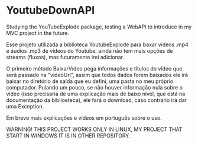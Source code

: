 # YoutubeDownAPI
Studying the YouTubeExplode package, testing a WebAPI to introduce in my MVC project in the future.


Esse projeto utilizada a biblioteca YoutubeExplode para baxar vídeos .mp4 e áudios .mp3 de vídeos do Youtube, ainda não tem mais opções de streams (fluxos), mas futuramente irei adicionar. 

O primeiro método BaixarVídeo pega informações e títulos do vídeo que será passado na "videoUrl", assim que todos dados forem baixados ele irá baixar no diretório de saída que eu defini, uma pasta no meu próprio 
computador. Pulando um pouco, se não houver informação nula sobre o vídeo (isso precisaria de uma explicação mais de baixo nível, que está na documentação da biblioeteca), ele fará o download, caso contrário
irá dar uma Exception.

Em breve mais explicações e vídeos em português sobre o uso.

WARNING! THIS PROJECT WORKS ONLY IN LINUX, MY PROJECT THAT START IN WINDOWS IT IS IN OTHER REPOSITORY.
